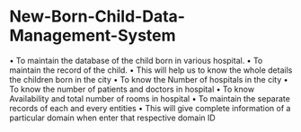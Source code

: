 # New-Born-Child-Data-Management-System

•	To maintain the database of the child born in various hospital.
•	To maintain the record of the child. 
•	This will help us to know the whole details the children born in the city
•	To know the Number of hospitals in the city
•	To know the number of patients and doctors in hospital
•	To know Availability and total number of rooms in hospital
•	To maintain the separate records of each and every entities
•	This will give complete information of a particular domain when enter that respective domain ID
